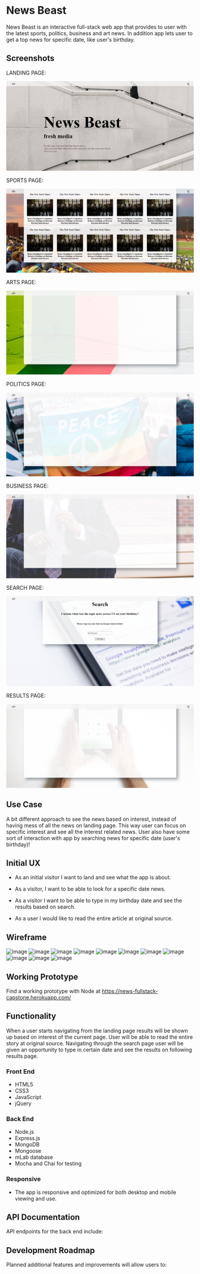 # News Beast

News Beast is an interactive full-stack web app that provides to user with the latest sports, politics, business and art news. In addition app lets user to get a top news for specific date, like user's birthday.

## Screenshots


LANDING PAGE:

![image](https://github.com/hero931/news-fullstack-capstone/blob/master/github-images/landing.png)


SPORTS PAGE:

![image](https://github.com/hero931/news-fullstack-capstone/blob/master/github-images/sport.png)


ARTS PAGE:

![image](https://github.com/hero931/news-fullstack-capstone/blob/master/github-images/arts.png)


POLITICS PAGE:

![image](https://github.com/hero931/news-fullstack-capstone/blob/master/github-images/politics.png)


BUSINESS PAGE:

![image](https://github.com/hero931/news-fullstack-capstone/blob/master/github-images/business.png)


SEARCH PAGE:

![image](https://github.com/hero931/news-fullstack-capstone/blob/master/github-images/search.png)


RESULTS PAGE:

![image](https://github.com/hero931/news-fullstack-capstone/blob/master/github-images/results.png)

## Use Case
A bit different approach to see the news based on interest, instead of having mess of all the news on landing page. This way user can focus on specific interest and see all the interest related news. User also have some sort of interaction with app by searching news for specific date (user's birthday)!

## Initial UX

* As an initial visitor I want to land and see what the app is about.

* As a visitor, I want to be able to look for a specific date news.

* As a visitor I want to be able to type in my birthday date and see the results based on search.

* As a user I would like to read the entire article at original source.

## Wireframe

![image](https://user-images.githubusercontent.com/31460531/39335234-30c6b3e2-4980-11e8-9857-d9455eb37d3c.png)
![image](https://user-images.githubusercontent.com/31460531/39335314-7b976f38-4980-11e8-91f4-1f3dc0ee9212.png)
![image](https://user-images.githubusercontent.com/31460531/39335326-8a505c74-4980-11e8-838e-a55a0737499f.png)
![image](https://user-images.githubusercontent.com/31460531/39335341-98d0d2ec-4980-11e8-99a3-9c81c45970a9.png)
![image](https://user-images.githubusercontent.com/31460531/39335356-aabc7394-4980-11e8-8d94-758526547d35.png)
![image](https://user-images.githubusercontent.com/31460531/39335369-b91dd400-4980-11e8-9ace-89312a73f4c5.png)
![image](https://user-images.githubusercontent.com/31460531/39335383-c4fbda6a-4980-11e8-94e3-02544543429f.png)
![image](https://user-images.githubusercontent.com/31460531/39335395-d5b3ed02-4980-11e8-8b68-d362b8be1203.png)
![image](https://user-images.githubusercontent.com/31460531/39335410-e5434e20-4980-11e8-80b5-f4427c9db773.png)
![image](https://user-images.githubusercontent.com/31460531/39335417-f2db5ca8-4980-11e8-80cb-c97d7a1ad934.png)
![image](https://user-images.githubusercontent.com/31460531/39335427-ff7883be-4980-11e8-8bbc-bfc39a6164c0.png)


## Working Prototype
Find a working prototype with Node at https://news-fullstack-capstone.herokuapp.com/


## Functionality
When a user starts navigating from the landing page results will be shown up based on interest of the current page. User will be able to read the entire story at original source. Navigating through the search page user will be given an opportunity to type in certain date and see the results on following results page.

### Front End
* HTML5
* CSS3
* JavaScript
* jQuery

### Back End
* Node.js
* Express.js
* MongoDB
* Mongoose
* mLab database
* Mocha and Chai for testing

### Responsive
* The app is responsive and optimized for both desktop and mobile viewing and use.

## API Documentation
API endpoints for the back end include:


## Development Roadmap
Planned additional features and improvements will allow users to:

